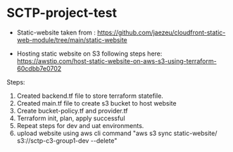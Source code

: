 # SCTP-project-test

- Static-website taken from : https://github.com/jaezeu/cloudfront-static-web-module/tree/main/static-website

- Hosting static website on S3 following steps here: https://awstip.com/host-static-website-on-aws-s3-using-terraform-60cdbb7e0702

Steps: 
1) Created backend.tf file to store terraform statefile. 
2) Created main.tf file to create s3 bucket to host website
3) Create bucket-policy.tf and provider.tf 
4) Terraform init, plan, apply successful 
5) Repeat steps for dev and uat environments. 
6) upload website using aws cli command "aws s3 sync static-website/ s3://sctp-c3-group1-dev --delete"